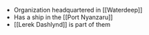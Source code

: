 - Organization headquartered in [[Waterdeep]] 
- Has a ship in the [[Port Nyanzaru]]
- [[Lerek Dashlynd]] is part of them